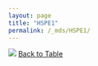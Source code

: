 ```yaml
---
layout: page
title: "HSPE1"
permalink: /_mds/HSPE1/
---
```


![](../../alns_9.28.22/aln_5HSAA051260_0.966.png?raw=true
)
[Back to Table](../../display)
